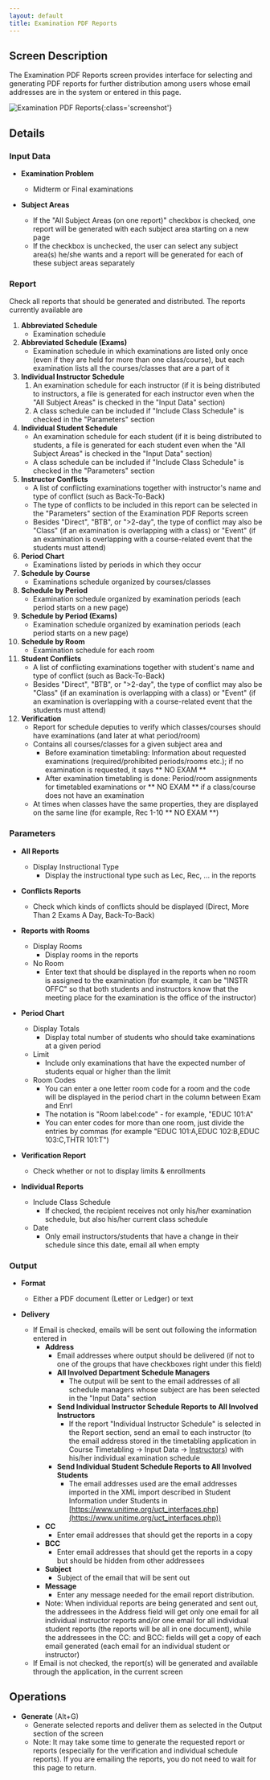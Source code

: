 ```yaml
---
layout: default
title: Examination PDF Reports
---
```



## Screen Description

The Examination PDF Reports screen provides interface for selecting and generating PDF reports for further distribution among users whose email addresses are in the system or entered in this page.

![Examination PDF Reports](images/examination-pdf-reports-1.png){:class='screenshot'}


## Details

### Input Data

* **Examination Problem**
	* Midterm or Final examinations

* **Subject Areas**
	* If the "All Subject Areas (on one report)" checkbox is checked, one report will be generated with each subject area starting on a new page
	* If the checkbox is unchecked, the user can select any subject area(s) he/she wants and a report will be generated for each of these subject areas separately

### Report

Check all reports that should be generated and distributed. The reports currently available are

1. **Abbreviated Schedule**
	* Examination schedule
2. **Abbreviated Schedule (Exams)**
	* Examination schedule in which examinations are listed only once (even if they are held for more than one class/course), but each examination lists all the courses/classes that are a part of it
3. **Individual Instructor Schedule**
	1. An examination schedule for each instructor (if it is being distributed to instructors, a file is generated for each instructor even when the "All Subject Areas" is checked in the "Input Data" section)
	2. A class schedule can be included if "Include Class Schedule" is checked in the "Parameters" section
4. **Individual Student Schedule**
	* An examination schedule for each student (if it is being distributed to students, a file is generated for each student even when the "All Subject Areas" is checked in the "Input Data" section)
	* A class schedule can be included if "Include Class Schedule" is checked in the "Parameters" section
5. **Instructor Conflicts**
	* A list of conflicting examinations together with instructor's name and type of conflict (such as Back-To-Back)
	* The type of conflicts to be included in this report can be selected in the "Parameters" section of the Examination PDF Reports screen
	* Besides "Direct", "BTB", or ">2-day", the type of conflict may also be "Class" (if an examination is overlapping with a class) or "Event" (if an examination is overlapping with a course-related event that the students must attend)
6. **Period Chart**
	* Examinations listed by periods in which they occur
7. **Schedule by Course**
	* Examinations schedule organized by courses/classes
8. **Schedule by Period**
	* Examination schedule organized by examination periods (each period starts on a new page)
9. **Schedule by Period (Exams)**
	* Examination schedule organized by examination periods (each period starts on a new page)
10. **Schedule by Room**
	* Examination schedule for each room
11. **Student Conflicts**
	* A list of conflicting examinations together with student's name and type of conflict (such as Back-To-Back)
	* Besides "Direct", "BTB", or ">2-day", the type of conflict may also be "Class" (if an examination is overlapping with a class) or "Event" (if an examination is overlapping with a course-related event that the students must attend)
12. **Verification**
	* Report for schedule deputies to verify which classes/courses should have examinations (and later at what period/room)
	* Contains all courses/classes for a given subject area and
		* Before examination timetabling: Information about requested examinations (required/prohibited periods/rooms etc.); if no examination is requested, it says ** NO EXAM **
		* After examination timetabling is done: Period/room assignments for timetabled examinations or ** NO EXAM ** if a class/course does not have an examination
	* At times when classes have the same properties, they are displayed on the same line (for example, Rec 1-10 ** NO EXAM **)

### Parameters

* **All Reports**
	* Display Instructional Type
		* Display the instructional type such as Lec, Rec, ... in the reports

* **Conflicts Reports**
	* Check which kinds of conflicts should be displayed (Direct, More Than 2 Exams A Day, Back-To-Back)

* **Reports with Rooms**
	* Display Rooms
		* Display rooms in the reports
	* No Room
		* Enter text that should be displayed in the reports when no room is assigned to the examination (for example, it can be "INSTR OFFC" so that both students and instructors know that the meeting place for the examination is the office of the instructor)

* **Period Chart**
	* Display Totals
		* Display total number of students who should take examinations at a given period
	* Limit
		* Include only examinations that have the expected number of students equal or higher than the limit
	* Room Codes
		* You can enter a one letter room code for a room and the code will be displayed in the period chart in the column between Exam and Enrl
		* The notation is "Room label:code" - for example, "EDUC 101:A"
		* You can enter codes for more than one room, just divide the entries by commas (for example "EDUC 101:A,EDUC 102:B,EDUC 103:C,THTR 101:T")

* **Verification Report**
	* Check whether or not to display limits & enrollments

* **Individual Reports**
	* Include Class Schedule
		* If checked, the recipient receives not only his/her examination schedule, but also his/her current class schedule
	* Date
		* Only email instructors/students that have a change in their schedule since this date, email all when empty

### Output

* **Format**
	* Either a PDF document (Letter or Ledger) or text

* **Delivery**
	* If Email is checked, emails will be sent out following the information entered in
		* **Address**
			* Email addresses where output should be delivered (if not to one of the groups that have checkboxes right under this field)
			* **All Involved Department Schedule Managers**
				* The output will be sent to the email addresses of all schedule managers whose subject are has been selected in the "Input Data" section
			* **Send Individual Instructor Schedule Reports to All Involved Instructors**
				* If the report "Individual Instructor Schedule" is selected in the Report section, send an email to each instructor (to the email address stored in the timetabling application in Course Timetabling → Input Data → [Instructors](instructors)) with his/her individual examination schedule
			* **Send Individual Student Schedule Reports to All Involved Students**
				* The email addresses used are the email addresses imported in the XML import described in Student Information under Students in [https://www.unitime.org/uct_interfaces.php](https://www.unitime.org/uct_interfaces.php))
		* **CC**
			* Enter email addresses that should get the reports in a copy
		* **BCC**
			* Enter email addresses that should get the reports in a copy but should be hidden from other addressees
		* **Subject**
			* Subject of the email that will be sent out
		* **Message**
			* Enter any message needed for the email report distribution.
		* Note: When individual reports are being generated and sent out, the addressees in the Address field will get only one email for all individual instructor reports and/or one email for all individual student reports (the reports will be all in one document), while the addressees in the CC: and BCC: fields will get a copy of each email generated (each email for an individual student or instructor)
	* If Email is not checked, the report(s) will be generated and available through the application, in the current screen

## Operations

* **Generate** (Alt+G)
	* Generate selected reports and deliver them as selected in the Output section of the screen
	* Note: It may take some time to generate the requested report or reports (especially for the verification and individual schedule reports). If you are emailing the reports, you do not need to wait for this page to return.

